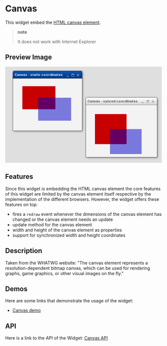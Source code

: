 Canvas
======

This widget embed the [HTML canvas element](https://developer.mozilla.org/de/docs/Web/API/HTMLCanvasElement).

> **note**
>
> It does not work with Internet Explorer

Preview Image
-------------

![canvas.png](canvas.png)

Features
--------

Since this widget is embedding the HTML canvas element the core features of this
widget are limited by the canvas element itself respective by the implementation
of the different browsers. However, the widget offers these features on top:

-   fires a `redraw` event whenever the dimensions of the canvas element has changed or the canvas element needs an update
-   update method for the canvas element
-   width and height of the canvas element as properties
-   support for synchronized width and height coordinates

Description
-----------

Taken from the WHATWG website: "The canvas element represents a
resolution-dependent bitmap canvas, which can be used for rendering graphs, game
graphics, or other visual images on the fly."

Demos
-----

Here are some links that demonstrate the usage of the widget:

-   [Canvas demo](apps://demobrowser/index.html#widget-Canvas.html)

API
---

Here is a link to the API of the Widget:
[Canvas API](apps://apiviewer/index.html#qx.ui.embed.Canvas)

